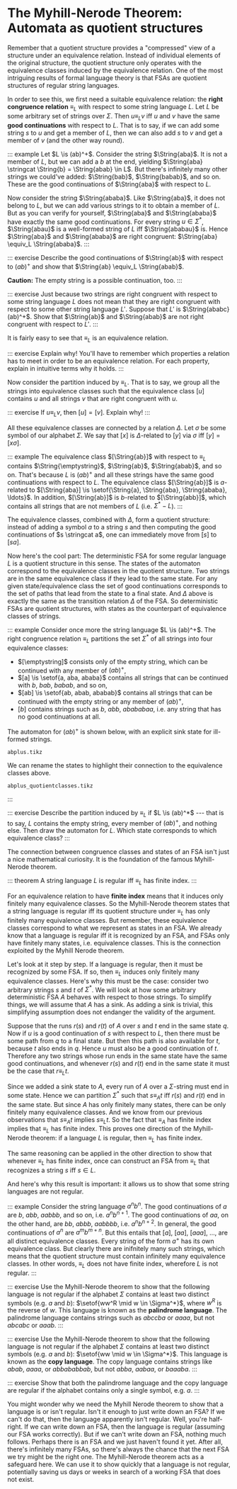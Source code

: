 # The Myhill-Nerode Theorem: Automata as quotient structures

Remember that a quotient structure provides a "compressed" view of a structure under an equivalence relation.
Instead of individual elements of the original structure, the quotient structure only operates with the equivalence classes induced by the equivalence relation.
One of the most intriguing results of formal language theory is that FSAs are quotient structures of regular string languages.

In order to see this, we first need a suitable equivalence relation: the **right congruence relation** $\equiv_L$ with respect to some string language $L$.
Let $L$ be some arbitrary set of strings over $\Sigma$.
Then $u \equiv_L v$ iff $u$ and $v$ have the same **good continuations** with respect to $L$.
That is to say, if we can add some string $s$ to $u$ and get a member of $L$, then we can also add $s$ to $v$ and get a member of $v$ (and the other way round).

::: example
Let $L \is (ab)^+$.
Consider the string $\String{aba}$.
It is not a member of $L$, but we can add a $b$ at the end, yielding $\String{aba} \stringcat \String{b} = \String{abab} \in L$.
But there's infinitely many other strings we could've added: $\String{bab}$, $\String{babab}$, and so on.
These are the good continuations of $\String{aba}$ with respect to $L$.


Now consider the string $\String{ababa}$.
Like $\String{aba}$, it does not belong to $L$, but we can add various strings to it to obtain a member of $L$.
But as you can verify for yourself, $\String{aba}$ and $\String{ababa}$ have exactly the same good continuations.
For every string $u \in \Sigma^*$, $\String{abau}$ is a well-formed string of $L$ iff $\String{ababau}$ is.
Hence $\String{aba}$ and $\String{ababa}$ are right congruent: $\String{aba} \equiv_L \String{ababa}$.
:::

::: exercise
Describe the good continuations of $\String{ab}$ with respect to $(ab)^+$ and show that $\String{ab} \equiv_L \String{abab}$.


**Caution:** The empty string is a possible continuation, too.
:::

::: exercise
Just because two strings are right congruent with respect to some string language $L$ does not mean that they are right congruent with respect to some other string language $L'$.
Suppose that $L'$ is $\String{ababc}(ab)^+$.
Show that $\String{ab}$ and $\String{abab}$ are not right congruent with respect to $L'$.
:::

It is fairly easy to see that $\equiv_L$ is an equivalence relation.

::: exercise
Explain why!
You'll have to remember which properties a relation has to meet in order to be an equivalence relation.
For each property, explain in intuitive terms why it holds.
:::

Now consider the partition induced by $\equiv_L$.
That is to say, we group all the strings into equivalence classes such that the equivalence class $[u]$ contains $u$ and all strings $v$ that are right congruent with $u$.

::: exercise
If $u \equiv_L v$, then $[u] = [v]$.
Explain why!
:::

All these equivalence classes are connected by a relation $\Delta$.
Let $\sigma$ be some symbol of our alphabet $\Sigma$.
We say that $[x]$ is $\Delta$-related to $[y]$ via $\sigma$ iff $[y] = [x \sigma]$.

::: example
The equivalence class $[\String{ab}]$ with respect to $\equiv_L$ contains $\String{\emptystring}$, $\String{ab}$, $\String{abab}$, and so on.
That's because $L$ is $(ab)^+$ and all these strings have the same good continuations with respect to $L$.
The equivalence class $[\String{ab}]$ is $a$-related to $[\String{aba}] \is \setof{\String{a}, \String{aba}, \String{ababa}, \ldots}$.
In addition, $[\String{ab}]$ is $b$-related to $[\String{abb}]$, which contains all strings that are not members of $L$ (i.e. $\Sigma^* - L$).
:::

The equivalence classes, combined with $\Delta$, form a quotient structure: instead of adding a symbol $a$ to a string $s$ and then computing the good continuations of $s \stringcat a$, one can immediately move from $[s]$ to $[sa]$.

Now here's the cool part:
The deterministic FSA for some regular language $L$ is a quotient structure in this sense.
The states of the automaton correspond to the equivalence classes in the quotient structure.
Two strings are in the same equivalence class if they lead to the same state.
For any given state/equivalence class the set of good continuations corresponds to the set of paths that lead from the state to a final state.
And $\Delta$ above is exactly the same as the transition relation $\Delta$ of the FSA.
So deterministic FSAs are quotient structures, with states as the counterpart of equivalence classes of strings.

::: example
Consider once more the string language $L \is (ab)^+$.
The right congruence relation $\equiv_L$ partitions the set $\Sigma^*$ of all strings into four equivalence classes:


- $[\emptystring]$ consists only of the empty string, which can be continued with any member of $(ab)^+$,
- $[a] \is \setof{a, aba, ababa}$ contains all strings that can be continued with $b$, $bab$, $babab$, and so on,
- $[ab] \is \setof{ab, abab, ababab}$ contains all strings that can be continued with the empty string or any member of $(ab)^+$,
- $[b]$ contains strings such as $b$, $abb$, $abababaa$, i.e. any string that has no good continuations at all.


The automaton for $(ab)^+$ is shown below, with an explicit sink state for ill-formed strings.

~~~ {.include-tikz size=mid}
abplus.tikz
~~~

We can rename the states to highlight their connection to the equivalence classes above.

~~~ {.include-tikz size=mid}
abplus_quotientclasses.tikz
~~~
:::

::: exercise
Describe the partition induced by $\equiv_L$ if $L \is (ab)^*$ --- that is to say, $L$ contains the empty string, every member of $(ab)^+$, and nothing else.
Then draw the automaton for $L$.
Which state corresponds to which equivalence class?
:::

The connection between congruence classes and states of an FSA isn't just a nice mathematical curiosity.
It is the foundation of the famous Myhill-Nerode theorem.

::: theorem
A string language $L$ is regular iff $\equiv_L$ has finite index.
:::

For an equivalence relation to have **finite index** means that it induces only finitely many equivalence classes.
So the Myhill-Nerode theorem states that a string language is regular iff its quotient structure under $\equiv_L$ has only finitely many equivalence classes.
But remember, these equivalence classes correspond to what we represent as states in an FSA. 
We already know that a language is regular iff it is recognized by an FSA, and FSAs only have finitely many states, i.e. equivalence classes.
This is the connection exploited by the Myhill Nerode theorem.

Let's look at it step by step.
If a language is regular, then it must be recognized by some FSA.
If so, then $\equiv_L$ induces only finitely many equivalence classes.
Here's why this must be the case: consider two arbitrary strings $s$ and $t$ of $\Sigma^*$.
We will look at how some arbitrary deterministic FSA $A$ behaves with respect to those strings.
To simplify things, we will assume that $A$ has a sink.
As adding a sink is trivial, this simplifying assumption does not endanger the validity of the argument.

Suppose that the runs $r(s)$ and $r(t)$ of $A$ over $s$ and $t$ end in the same state $q$.
Now if $u$ is a good continuation of $s$ with respect to $L$, then there must be some path from $q$ to a final state.
But then this path is also available for $t$, because $t$ also ends in $q$.
Hence $u$ must also be a good continuation of $t$.
Therefore any two strings whose run ends in the same state have the same good continuations, and whenever $r(s)$ and $r(t)$ end in the same state it must be the case that $r \equiv_L t$.

Since we added a sink state to $A$, every run of $A$ over a $\Sigma$-string must end in some state.
Hence we can partition $\Sigma^*$ such that $s \equiv_A t$ iff $r(s)$ and $r(t)$ end in the same state.
But since $A$ has only finitely many states, there can be only finitely many equivalence classes.
And we know from our previous observations that $s \equiv_A t$ implies $s \equiv_L t$.
So the fact that $\equiv_A$ has finite index implies that $\equiv_L$ has finite index.
This proves one direction of the Myhill-Nerode theorem: if a language $L$ is regular, then $\equiv_L$ has finite index.

The same reasoning can be applied in the other direction to show that whenever $\equiv_L$ has finite index, once can construct an FSA from $\equiv_L$ that recognizes a string $s$ iff $s \in L$.

And here's why this result is important: it allows us to show that some string languages are not regular.

::: example
Consider the string language $a^n b^n$.
The good continuations of $a$ are $b$, $abb$, $aabbb$, and so on, i.e. $a^n b^{n+1}$.
The good continuations of $aa$, on the other hand, are $bb$, $abbb$, $aabbbb$, i.e. $a^n b^{n+2}$.
In general, the good continuations of $a^n$ are $a^m b^{m+n}$.
But this entails that $[a]$, $[aa]$, $[aaa]$, ..., are all distinct equivalence classes.
Every string of the form $a^+$ has its own equivalence class.
But clearly there are inifnitely many such strings, which means that the quotient structure must contain infinitely many equivalence classes.
In other words, $\equiv_L$ does not have finite index, wherefore $L$ is not regular.
:::

::: exercise
Use the Myhill-Nerode theorem to show that the following language is not regular if the alphabet $\Sigma$ contains at least two distinct symbols (e.g. $a$ and $b$):
$\setof{ww^R \mid w \in \Sigma^*}$, where $w^R$ is the reverse of $w$.
This language is known as the **palindrome language**.
The palindrome language contains strings such as $abccba$ or $aaaa$, but not $abcabc$ or $aaab$.
:::

::: exercise
Use the Myhill-Nerode theorem to show that the following language is not regular if the alphabet $\Sigma$ contains at least two distinct symbols (e.g. $a$ and $b$):
$\setof{ww \mid w \in \Sigma^*}$.
This language is known as the **copy language**.
The copy language contains strings like $abab$, $aaaa$, or $abbababbab$, but not $abba$, $aabaa$, or $baaaba$.
:::

::: exercise
Show that both the palindrome language and the copy language are regular if the alphabet contains only a single symbol, e.g. $a$.
:::

You might wonder why we need the Myhill Nerode theorem to show that a language is or isn't regular.
Isn't it enough to just write down an FSA?
If we can't do that, then the language apparently isn't regular.
Well, you're half-right.
If we can write down an FSA, then the language is regular (assuming our FSA works correctly).
But if we can't write down an FSA, nothing much follows.
Perhaps there is an FSA and we just haven't found it yet.
After all, there's infinitely many FSAs, so there's always the chance that the next FSA we try might be the right one.
The Myhill-Nerode theorem acts as a safeguard here.
We can use it to show quickly that a language is not regular, potentially saving us days or weeks in search of a working FSA that does not exist.
